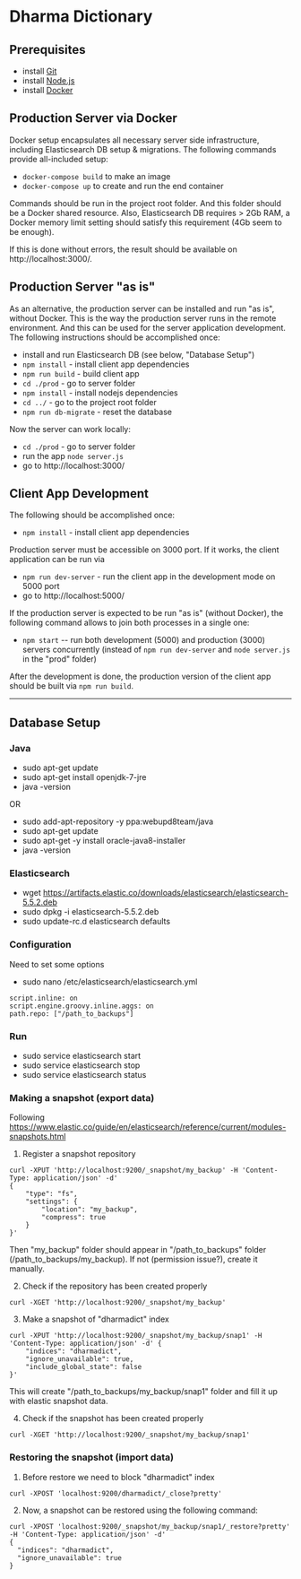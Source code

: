 Dharma Dictionary
==============

## Prerequisites
* install [Git](http://git-scm.com/)
* install [Node.js](http://nodejs.org/)
* install [Docker](https://www.docker.com/)

## Production Server via Docker

Docker setup encapsulates all necessary server side infrastructure, including Elasticsearch DB setup & migrations. The following commands provide all-included setup:

* `docker-compose build` to make an image
* `docker-compose up` to create and run the end container

Commands should be run in the project root folder. And this folder should be a Docker shared resource. Also, Elasticsearch DB requires > 2Gb RAM, a Docker memory limit setting should satisfy this requirement (4Gb seem to be enough).

If this is done without errors, the result should be available on http://localhost:3000/.

## Production Server "as is"

As an alternative, the production server can be installed and run "as is", without Docker. This is the way the production server runs in the remote environment. And this can be used for the server application development. The following instructions should be accomplished once:

* install and run Elasticsearch DB (see below, "Database Setup")
* `npm install` - install client app dependencies
* `npm run build` - build client app
* `cd ./prod` - go to server folder
* `npm install` - install nodejs dependencies
* `cd ../` - go to the project root folder
* `npm run db-migrate` - reset the database

Now the server can work locally:

* `cd ./prod` - go to server folder
* run the app `node server.js`
* go to http://localhost:3000/

## Client App Development

The following should be accomplished once:

* `npm install` - install client app dependencies

Production server must be accessible on 3000 port. If it works, the client application can be run via

* `npm run dev-server` - run the client app in the development mode on 5000 port
* go to http://localhost:5000/

If the production server is expected to be run "as is" (without Docker), the following command allows to join both processes in a single one:

* `npm start` -- run both development (5000) and production (3000) servers concurrently (instead of `npm run dev-server` and `node server.js` in the "prod" folder)

After the development is done, the production version of the client app should be built via `npm run build`.

_______

## Database Setup

### Java

* sudo apt-get update
* sudo apt-get install openjdk-7-jre
* java -version

OR

* sudo add-apt-repository -y ppa:webupd8team/java
* sudo apt-get update
* sudo apt-get -y install oracle-java8-installer
* java -version

### Elasticsearch

* wget https://artifacts.elastic.co/downloads/elasticsearch/elasticsearch-5.5.2.deb
* sudo dpkg -i elasticsearch-5.5.2.deb
* sudo update-rc.d elasticsearch defaults

### Configuration

Need to set some options

* sudo nano /etc/elasticsearch/elasticsearch.yml

```
script.inline: on
script.engine.groovy.inline.aggs: on
path.repo: ["/path_to_backups"]
```

### Run

* sudo service elasticsearch start
* sudo service elasticsearch stop
* sudo service elasticsearch status

### Making a snapshot (export data)

Following https://www.elastic.co/guide/en/elasticsearch/reference/current/modules-snapshots.html

1. Register a snapshot repository

```
curl -XPUT 'http://localhost:9200/_snapshot/my_backup' -H 'Content-Type: application/json' -d'
{
    "type": "fs",
    "settings": {
        "location": "my_backup",
        "compress": true
    }
}'
```

Then "my_backup" folder should appear in "/path_to_backups" folder (/path_to_backups/my_backup). If not (permission issue?), create it manually.

2. Check if the repository has been created properly

```
curl -XGET 'http://localhost:9200/_snapshot/my_backup'
```

3. Make a snapshot of "dharmadict" index

```
curl -XPUT 'http://localhost:9200/_snapshot/my_backup/snap1' -H 'Content-Type: application/json' -d' {
    "indices": "dharmadict",
    "ignore_unavailable": true,
    "include_global_state": false
}'
```

This will create "/path_to_backups/my_backup/snap1" folder and fill it up with elastic snapshot data.

4. Check if the snapshot has been created properly

```
curl -XGET 'http://localhost:9200/_snapshot/my_backup/snap1'
```

### Restoring the snapshot (import data)

1. Before restore we need to block "dharmadict" index

```
curl -XPOST 'localhost:9200/dharmadict/_close?pretty'
```

2. Now, a snapshot can be restored using the following command:

```
curl -XPOST 'localhost:9200/_snapshot/my_backup/snap1/_restore?pretty' -H 'Content-Type: application/json' -d'
{
  "indices": "dharmadict",
  "ignore_unavailable": true
}
```
